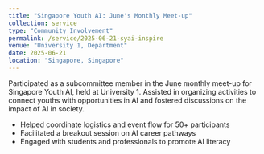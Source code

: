 ```yaml
---
title: "Singapore Youth AI: June's Monthly Meet-up"
collection: service
type: "Community Involvement"
permalink: /service/2025-06-21-syai-inspire
venue: "University 1, Department"
date: 2025-06-21
location: "Singapore, Singapore"
---
```


Participated as a subcommittee member in the June monthly meet-up for Singapore Youth AI, held at University 1. Assisted in organizing activities to connect youths with opportunities in AI and fostered discussions on the impact of AI in society.

- Helped coordinate logistics and event flow for 50+ participants
- Facilitated a breakout session on AI career pathways
- Engaged with students and professionals to promote AI literacy

